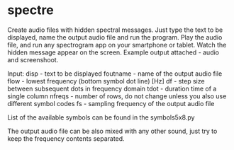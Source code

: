 # spectre
Create audio files with hidden spectral messages. Just type the text to be displayed, name the output audio file and run the program. 
Play the audio file, and run any spectrogram app on your smartphone or tablet. Watch the hidden message appear on the screen.
Example output attached - audio and screenshoot. 

Input:
disp - text to be displayed
foutname - name of the output audio file
flow - lowest frequency (bottom symbol dot line) [Hz]
df - step size between subsequent dots in frequency domain
tdot - duration time of a single column
nfreqs - number of rows, do not change unless you also use different symbol codes
fs - sampling frequency of the output audio file

List of the available symbols can be found in the symbols5x8.py

The output audio file can be also mixed with any other sound, just try to keep the frequency contents separated.

